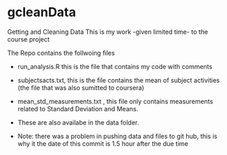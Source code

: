 gcleanData
==========

Getting and Cleaning Data
This is my work -given limited time- to the course project

The Repo contains the follwoing files 
* run_analysis.R this is the file that contains my code with comments
* subjectsacts.txt, this is the file contains the mean of subject activities (the file that was also sumitted to coursera)
* mean_std_measurements.txt , this file only contains measurements related to Standard Deviation and Means. 
* These are also availabe in the data folder. 

* Note: there was a problem in pushing data and files to git hub, this is why it the date of this commit is 1.5 hour after the due time
